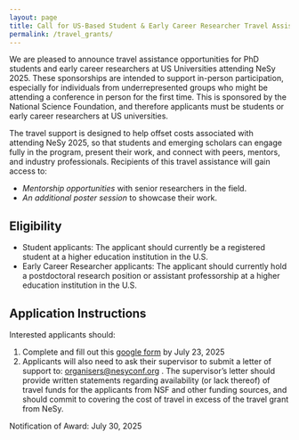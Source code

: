 ```yaml
---
layout: page
title: Call for US-Based Student & Early Career Researcher Travel Assistance
permalink: /travel_grants/
---
```


We are pleased to announce travel assistance opportunities for PhD students and early career researchers at US Universities attending NeSy 2025. These sponsorships are intended to support in-person participation, especially for individuals from underrepresented groups who might be attending a conference in person for the first time.  This is sponsored by the National Science Foundation, and therefore applicants must be students or early career researchers at US universities.

The travel support is designed to help offset costs associated with attending NeSy 2025, so that students and emerging scholars can engage fully in the program, present their work, and connect with peers, mentors, and industry professionals.
Recipients of this travel assistance will gain access to:
- _Mentorship opportunities_ with senior researchers in the field.
- _An additional poster session_ to showcase their work.

## Eligibility

- Student applicants: The applicant should currently be a registered student at a higher education institution in the U.S.
- Early Career Researcher applicants: The applicant should currently hold a postdoctoral research position or assistant professorship at a higher education institution in the U.S. 

## Application Instructions

Interested applicants should:
1. Complete and fill out this [google form](https://forms.gle/VfZ5oZN8F3pZ8EgW9) by July 23, 2025
2.  Applicants will also need to ask their supervisor to submit a letter of support to: organisers@nesyconf.org . The supervisor’s letter should provide written statements regarding availability (or lack thereof) of travel funds for the applicants from NSF and other funding sources, and should commit to covering the cost of travel in excess of the travel grant from
NeSy. 

Notification of Award: July 30, 2025
